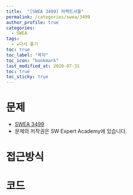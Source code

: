 ```yaml
---
title:  "[SWEA 3499] 퍼펙트셔플"
permalink: /categories/swea/3499
author_profile: true
categories:
  - SWEA
tags:
  - ★다시 풀기
toc: true
toc_label: "목차"
toc_icon: "bookmark"
last_modified_at: 2020-07-31
toc: true
toc_sticky: true
---
```

# 문제
* [SWEA 3499]()
* 문제의 저작권은 SW Expert Academy에 있습니다.  

# 접근방식 
 

# 코드  
```java

```